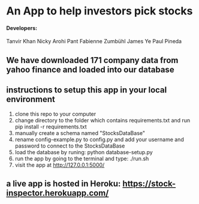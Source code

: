 # An App to help investors pick stocks
#### Developers:  
Tanvir Khan
Nicky Arohi Pant
Fabienne Zumbühl
James Ye
Paul Pineda
## We have downloaded 171 company data from yahoo finance and loaded into our database
## instructions to setup this app in your local environment
1. clone this repo to your computer
2. change directory to the folder which contains requirements.txt and run
    pip install -r requirements.txt
3. manually create a schema named "StocksDataBase"
4. rename config-example.py to config.py and add your username and password to connect to the StocksDataBase
5. load the database by runing:
   python database-setup.py
6. run the app by going to the terminal and type:  ./run.sh
7. visit the app at http://127.0.0.1:5000/
## a live app is hosted in Heroku: https://stock-inspector.herokuapp.com/
